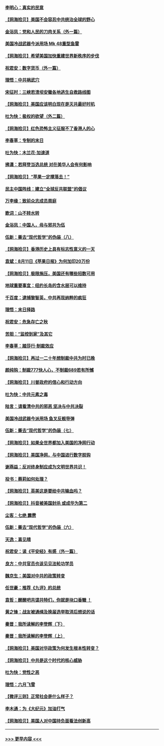 #### [李明心：真实的民意](../pages/nsc993/n12336089.md?t=08171251) 
#### [【网海拾贝】美国不会容忍中共统治全球的野心](../pages/nsc993/n12336063.md?t=08171251) 
#### [金浴凤：党和人民的刀肉关系（外一篇）](../pages/nsc993/n12335834.md?t=08171251) 
#### [美国冷战武器今派用场 Mk 48重型鱼雷](../pages/nsc993/n12335354.md?t=08171251) 
#### [【网海拾贝】希望美国加快重建世界新秩序的步伐](../pages/nsc993/n12334224.md?t=08171251) 
#### [祝君安：数字货币（外一篇）](../pages/nsc993/n12334186.md?t=08171251) 
#### [理悟：中共祸武穴](../pages/nsc993/n12333962.md?t=08171251) 
#### [宋征时：三峡若溃坝安徽各地逃生自救路线图](../pages/nsc993/n12332450.md?t=08171251) 
#### [【网海拾贝】美国应该明白现在是灭共最好时机](../pages/nsc993/n12332313.md?t=08171251) 
#### [吐为快：极权的欲望（外二篇）](../pages/nsc993/n12332089.md?t=08171251) 
#### [【网海拾贝】红色恐怖主义征服不了香港人的心](../pages/nsc993/n12329296.md?t=08171251) 
#### [李春草：专制的末日](../pages/nsc993/n12329079.md?t=08171251) 
#### [吐为快：木兰花‧加速道](../pages/nsc993/n12327366.md?t=08171251) 
#### [拂潇：若拜登当选总统 对在美华人会有何影响](../pages/nsc993/n12295996.md?t=08171251) 
#### [【网海拾贝】“苹果一定撑落去！”](../pages/nsc993/n12326784.md?t=08171251) 
#### [民主中国阵线：建立“全球反共联盟”的倡议](../pages/nsc993/n12324177.md?t=08171251) 
#### [万李缘：致前众志成员周庭](../pages/nsc993/n12324635.md?t=08171251) 
#### [歌词：山不转水转](../pages/nsc993/n12324599.md?t=08171251) 
#### [金浴凤：中国人，毋与邪共为伍](../pages/nsc993/n12324257.md?t=08171251) 
#### [伍新：撕去“现代哲学”的伪装（八）](../pages/nsc993/n12324188.md?t=08171251) 
#### [【网海拾贝】香港历史上具有标志性意义的一天](../pages/nsc993/n12324021.md?t=08171251) 
#### [袁斌：8月11日《苹果日报》为何加印20万份](../pages/nsc993/n12323955.md?t=08171251) 
#### [【网海拾贝】极限施压，美国还有哪些招数可用](../pages/nsc993/n12322512.md?t=08171251) 
#### [地球重要事宜：纽约长岛的含水层可以维持](../pages/nsc993/n12321844.md?t=08171251) 
#### [千百度：逮捕黎智英，中共再现纳粹的疯狂](../pages/nsc993/n12321777.md?t=08171251) 
#### [理悟：末日择路](../pages/nsc993/n12320812.md?t=08171251) 
#### [祝君安：危急存亡之秋](../pages/nsc993/n12320795.md?t=08171251) 
#### [苦胆：“监控到家”及其它](../pages/nsc993/n12320751.md?t=08171251) 
#### [李春草：踏莎行·制裁效应](../pages/nsc993/n12318290.md?t=08171251) 
#### [【网海拾贝】再过一二十年想制裁中共为时已晚](../pages/nsc993/n12318195.md?t=08171251) 
#### [颜纯钩：制裁777快人心，不制裁689若有所憾](../pages/nsc993/n12316912.md?t=08171251) 
#### [【网海拾贝】川普政府的信心和行动方向](../pages/nsc993/n12316673.md?t=08171251) 
#### [吐为快：中共元素之毒](../pages/nsc993/n12316547.md?t=08171251) 
#### [陆言：请看清中共的邪恶 坚决与中共决裂](../pages/nsc993/n12315784.md?t=08171251) 
#### [美国冷战武器今派用场 鱼叉反舰导弹](../pages/nsc993/n12316258.md?t=08171251) 
#### [伍新：撕去“现代哲学”的伪装（七）](../pages/nsc993/n12315846.md?t=08171251) 
#### [【网海拾贝】如果全世界都加入美国的净网行动](../pages/nsc993/n12315588.md?t=08171251) 
#### [【网海拾贝】美国净网，与中国进行数字脱钩](../pages/nsc993/n12312813.md?t=08171251) 
#### [谢燕益：反对终身制应成为文明世界共识！](../pages/nsc993/n12310465.md?t=08171251) 
#### [投书：蔡莉如何处理？](../pages/nsc993/n12310224.md?t=08171251) 
#### [【网海拾贝】英美这是要给中共输血吗？](../pages/nsc993/n12307646.md?t=08171251) 
#### [【网海拾贝】抖音被美国封杀 或成华为第二](../pages/nsc993/n12305277.md?t=08171251) 
#### [尘客：七绝 霹雳](../pages/nsc993/n12304053.md?t=08171251) 
#### [伍新：撕去“现代哲学”的伪装（六）](../pages/nsc993/n12303243.md?t=08171251) 
#### [天逸：喜见晴](../pages/nsc993/n12303226.md?t=08171251) 
#### [祝君安：读《平安经》有感（外一篇）](../pages/nsc993/n12303170.md?t=08171251) 
#### [良方：中共官员也该见见法轮功学员](../pages/nsc993/n12302985.md?t=08171251) 
#### [魏京生：美国对中共的政策转变](../pages/nsc993/n12302929.md?t=08171251) 
#### [任世豪：推荐《九评》的总统](../pages/nsc993/n12302838.md?t=08171251) 
#### [袁哲：醒醒吧共谍共特们，你就是块口香糖 ！](../pages/nsc993/n12302678.md?t=08171251) 
#### [黄之锋：战友被通缉及换届选举取消后想说的话](../pages/nsc993/n12302681.md?t=08171251) 
#### [秦晋：我所读解的李登辉（下）](../pages/nsc993/n12302171.md?t=08171251) 
#### [秦晋：我所读解的李登辉（上）](../pages/nsc993/n12301979.md?t=08171251) 
#### [【网海拾贝】美国对华政策为何发生根本性转变？](../pages/nsc993/n12302091.md?t=08171251) 
#### [【网海拾贝】中共是这个时代的核心威胁](../pages/nsc993/n12300541.md?t=08171251) 
#### [吐为快：党性之恶](../pages/nsc993/n12300263.md?t=08171251) 
#### [理悟：六月飞雪](../pages/nsc993/n12300243.md?t=08171251) 
#### [【微评三则】正常社会是什么样子？](../pages/nsc993/n12300228.md?t=08171251) 
#### [李木通：为《大纪元》加油打气](../pages/nsc993/n12280363.md?t=08171251) 
#### [【网海拾贝】美国人对中国持负面看法创新高](../pages/nsc993/n12298720.md?t=08171251) 

----
#### [ >>> 更早内容 <<< ](../indexes/nsc993-earlier.md)
